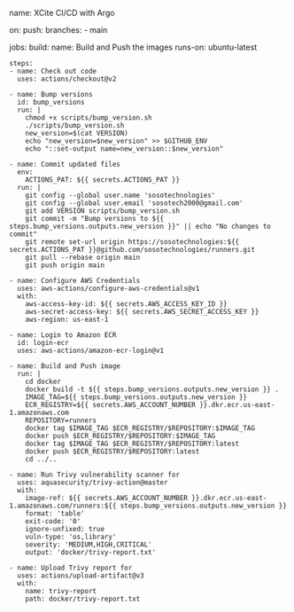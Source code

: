 name: XCite CI/CD with Argo

on:
  push:
    branches:
      - main

jobs:
  build:
    name: Build and Push the images
    runs-on: ubuntu-latest

    steps:
    - name: Check out code
      uses: actions/checkout@v2

    - name: Bump versions
      id: bump_versions
      run: |
        chmod +x scripts/bump_version.sh
        ./scripts/bump_version.sh
        new_version=$(cat VERSION)
        echo "new_version=$new_version" >> $GITHUB_ENV
        echo "::set-output name=new_version::$new_version"

    - name: Commit updated files
      env:
        ACTIONS_PAT: ${{ secrets.ACTIONS_PAT }}
      run: |
        git config --global user.name 'sosotechnologies'
        git config --global user.email 'sosotech2000@gmail.com'
        git add VERSION scripts/bump_version.sh
        git commit -m "Bump versions to ${{ steps.bump_versions.outputs.new_version }}" || echo "No changes to commit"
        git remote set-url origin https://sosotechnologies:${{ secrets.ACTIONS_PAT }}@github.com/sosotechnologies/runners.git
        git pull --rebase origin main
        git push origin main

    - name: Configure AWS Credentials
      uses: aws-actions/configure-aws-credentials@v1
      with:
        aws-access-key-id: ${{ secrets.AWS_ACCESS_KEY_ID }}
        aws-secret-access-key: ${{ secrets.AWS_SECRET_ACCESS_KEY }}
        aws-region: us-east-1

    - name: Login to Amazon ECR
      id: login-ecr
      uses: aws-actions/amazon-ecr-login@v1

    - name: Build and Push image
      run: |
        cd docker
        docker build -t ${{ steps.bump_versions.outputs.new_version }} .
        IMAGE_TAG=${{ steps.bump_versions.outputs.new_version }}
        ECR_REGISTRY=${{ secrets.AWS_ACCOUNT_NUMBER }}.dkr.ecr.us-east-1.amazonaws.com
        REPOSITORY=runners
        docker tag $IMAGE_TAG $ECR_REGISTRY/$REPOSITORY:$IMAGE_TAG
        docker push $ECR_REGISTRY/$REPOSITORY:$IMAGE_TAG
        docker tag $IMAGE_TAG $ECR_REGISTRY/$REPOSITORY:latest
        docker push $ECR_REGISTRY/$REPOSITORY:latest
        cd ../..

    - name: Run Trivy vulnerability scanner for
      uses: aquasecurity/trivy-action@master
      with:
        image-ref: ${{ secrets.AWS_ACCOUNT_NUMBER }}.dkr.ecr.us-east-1.amazonaws.com/runners:${{ steps.bump_versions.outputs.new_version }}
        format: 'table'
        exit-code: '0'
        ignore-unfixed: true
        vuln-type: 'os,library'
        severity: 'MEDIUM,HIGH,CRITICAL'
        output: 'docker/trivy-report.txt'

    - name: Upload Trivy report for
      uses: actions/upload-artifact@v3
      with:
        name: trivy-report
        path: docker/trivy-report.txt
